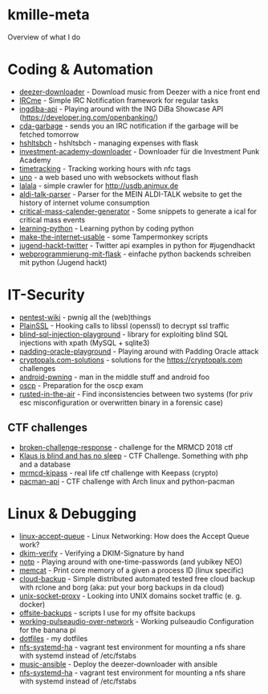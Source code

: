 # kmille-meta
Overview of what I do

# Coding & Automation
- [deezer-downloader](https://github.com/kmille/deezer-downloader) - Download music from Deezer with a nice front end
- [IRCme](https://github.com/kmille/IRCme) - Simple IRC Notification framework for regular tasks
- [ingdiba-api](https://github.com/kmille/ingdiba-api) - Playing around with the ING DiBa Showcase API (https://developer.ing.com/openbanking/)
- [cda-garbage](https://github.com/kmille/cda-garbage) - sends you an IRC notification if the garbage will be fetched tomorrow
- [hshltsbch](https://github.com/kmille/hshltsbch) - hshltsbch - managing expenses with flask
- [investment-academy-downloader](https://github.com/kmille/investment-academy-downloader) - Downloader für die Investment Punk Academy
- [timetracking](https://github.com/kmille/timetracking) - Tracking working hours with nfc tags
- [uno](https://github.com/kmille/uno) - a web based uno with websockets without flash
- [lalala](https://github.com/kmille/lalala) - simple crawler for http://usdb.animux.de
- [aldi-talk-parser](https://github.com/kmille/aldi-talk-parser) - Parser for the MEIN ALDI-TALK website to get the history of internet volume consumption
- [critical-mass-calender-generator](https://github.com/kmille/critical-mass-calender-generator) - Some snippets to generate a ical for critical mass events
- [learning-python](https://github.com/kmille/learning-python) - Learning python by coding python
- [make-the-internet-usable](https://github.com/kmille/make-the-internet-usable) - some Tampermonkey scripts
- [jugend-hackt-twitter](https://github.com/kmille/jugend-hackt-twitter) - Twitter api examples in python for #jugendhackt
- [webprogrammierung-mit-flask](https://github.com/kmille/webprogrammierung-mit-flask) - einfache python backends schreiben mit python (Jugend hackt)

# IT-Security
- [pentest-wiki](https://github.com/kmille/pentest-wiki) - pwnig all the (web)things
- [PlainSSL](https://github.com/kmille/PlainSSL) - Hooking calls to libssl (openssl) to decrypt ssl traffic
- [blind-sql-injection-playground](https://github.com/kmille/blind-sql-injection-playground) - library for exploiting blind SQL injections with xpath (MySQL + sqlite3)
- [padding-oracle-playground](https://github.com/kmille/padding-oracle-playground) - Playing around with Padding Oracle attack
- [cryptopals.com-solutions](https://github.com/kmille/cryptopals.com-solutions) - solutions for the https://cryptopals.com challenges
- [android-pwning](https://github.com/kmille/android-pwning) - man in the middle stuff and android foo
- [oscp](https://github.com/kmille/oscp) - Preparation for the oscp exam
- [rusted-in-the-air](https://github.com/kmille/rusted-in-the-air) - Find inconsistencies between two systems (for priv esc misconfiguration or overwritten binary in a forensic case)
## CTF challenges
- [broken-challenge-response](https://github.com/kmille/broken-challenge-response) - challenge for the MRMCD 2018 ctf
- [Klaus is blind and has no sleep](https://github.com/kmille/klaus-is-blind-and-has-no-sleep/settings) - CTF Challenge. Something with php and a database
- [mrmcd-kipass](https://github.com/kmille/mrmcd-kipass) - real life ctf challenge with Keepass (crypto)
- [pacman-api](https://github.com/kmille/pacman-api) - CTF challenge with Arch linux and python-pacman


# Linux & Debugging
- [linux-accept-queue](https://github.com/kmille/linux-accept-queue) - Linux Networking: How does the Accept Queue work?
- [dkim-verify](https://github.com/kmille/dkim-verify) - Verifying a DKIM-Signature by hand
- [notp](https://github.com/kmille/notp) - Playing around with one-time-passwords (and yubikey NEO)
- [memcat](https://github.com/kmille/memcat) - Print core memory of a given a process ID (linux specific)
- [cloud-backup](https://github.com/kmille/cloud-backup) - Simple distributed automated tested free cloud backup with rclone and borg (aka: put your borg backups in da cloud)
- [unix-socket-proxy](https://github.com/kmille/unix-socket-proxy) - Looking into UNIX domains socket traffic (e. g. docker)
- [offsite-backups](https://github.com/kmille/offsite-backups) - scripts I use for my offsite backups
- [working-pulseaudio-over-network](https://github.com/kmille/working-pulseaudio-over-network) - Working pulseaudio Configuration for the banana pi
- [dotfiles](https://github.com/kmille/dotfiles) - my dotfiles
- [nfs-systemd-ha](https://github.com/kmille/nfs-systemd-ha/tree/master) - vagrant test environment for mounting a nfs share with systemd instead of /etc/fstabs
- [music-ansible](https://github.com/kmille/music-ansible) - Deploy the deezer-downloader with ansible
- [nfs-systemd-ha](https://github.com/kmille/nfs-systemd-ha) - vagrant test environment for mounting a nfs share with systemd instead of /etc/fstabs
